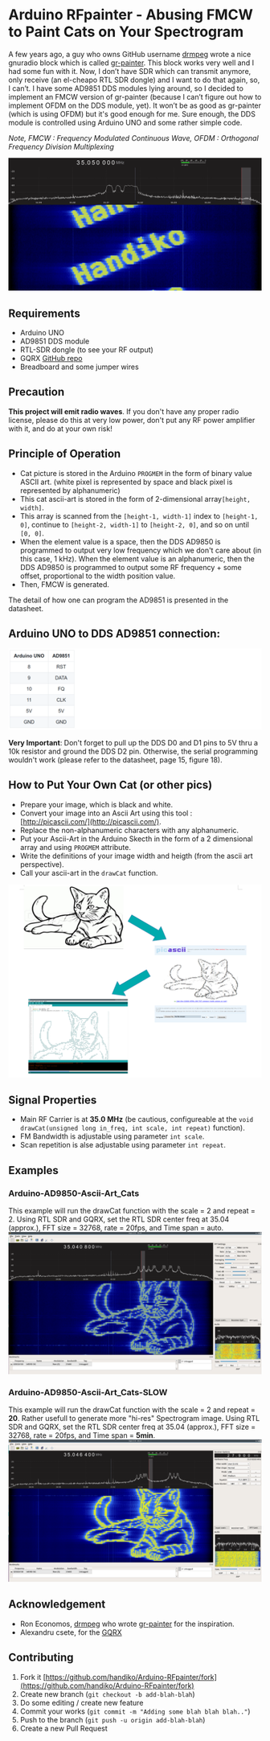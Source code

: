 # Arduino RFpainter - Abusing FMCW to Paint Cats on Your Spectrogram
A few years ago, a guy who owns GitHub username [drmpeg](https://github.com/drmpeg) wrote a nice gnuradio block which is called [gr-painter](https://github.com/drmpeg/gr-paint). This block works very well and I had some fun with it. Now, I don’t have SDR which can transmit anymore, only receive (an el-cheapo RTL SDR dongle) and I want to do that again, so, I can’t. I have some AD9851 DDS modules lying around, so I decided to implement an FMCW version of gr-painter (because I can’t figure out how to implement OFDM on the DDS module, yet). It won’t be as good as gr-painter (which is using OFDM) but it's good enough for me. Sure enough, the DDS module is controlled using Arduino UNO and some rather simple code. 

*Note, FMCW : Frequency Modulated Continuous Wave, OFDM : Orthogonal Frequency Division Multiplexing*

![](./handiko_spectrogram.png)

## Requirements
* Arduino UNO
* AD9851 DDS module
* RTL-SDR dongle (to see your RF output)
* GQRX [GitHub repo](https://github.com/csete/gqrx/)
* Breadboard and some jumper wires

## Precaution
**This project will emit radio waves**. If you don't have any proper radio license, please do this at very low power, don't put any RF power amplifier with it, and do at your own risk!

## Principle of Operation
* Cat picture is stored in the Arduino `PROGMEM` in the form of binary value ASCII art. (white pixel is represented by space and black pixel is represented by alphanumeric)
* This cat ascii-art is stored in the form of 2-dimensional array`[height, width]`.
* This array is scanned from the `[height-1, width-1]` index to `[height-1, 0]`, continue to `[height-2, width-1]` to `[height-2, 0]`, and so on until `[0, 0]`.
* When the element value is a space, then the DDS AD9850 is programmed to output very low frequency which we don't care about (in this case, 1 kHz). When the element value is an alphanumeric, then the DDS AD9850 is programmed to output some RF frequency + some offset, proportional to the width position value.
* Then, FMCW is generated.

The detail of how one can program the AD9851 is presented in the datasheet.

## Arduino UNO to DDS AD9851 connection:
![](./table.png)

**Very Important**: Don't forget to pull up the DDS D0 and D1 pins to 5V thru a 10k resistor and ground the DDS D2 pin. Otherwise, the serial programming wouldn't work (please refer to the datasheet, page 15, figure 18).

## How to Put Your Own Cat (or other pics)
* Prepare your image, which is black and white.
* Convert your image into an Ascii Art using this tool : [http://picascii.com/](http://picascii.com/).
* Replace the non-alphanumeric characters with any alphanumeric.
* Put your Ascii-Art in the Arduino Skecth in the form of a 2 dimensional array and using `PROGMEM` attribute.
* Write the definitions of your image width and heigth (from the ascii art perspective).
* Call your ascii-art in the `drawCat` function.

![](./process.png)

## Signal Properties
* Main RF Carrier is at **35.0 MHz** (be cautious, configureable at the `void drawCat(unsigned long in_freq, int scale, int repeat)` function).
* FM Bandwidth is adjustable using parameter `int scale`.
* Scan repetition is alse adjustable using parameter `int repeat`.

## Examples
### Arduino-AD9850-Ascii-Art_Cats
This example will run the drawCat function with the scale = 2 and repeat = 2. Using RTL SDR and GQRX, set the RTL SDR center freq at 35.04 (approx.), FFT size = 32768, rate = 20fps, and Time span = auto.
![](./low_res_cat.png)

### Arduino-AD9850-Ascii-Art_Cats-SLOW
This example will run the drawCat function with the scale = 2 and repeat = **20**. Rather usefull to generate more "hi-res" Spectrogram image. Using RTL SDR and GQRX, set the RTL SDR center freq at 35.04 (approx.), FFT size = 32768, rate = 20fps, and Time span = **5min**.
![](./hi_res_cat.png)

## Acknowledgement
* Ron Economos, [drmpeg](https://github.com/drmpeg) who wrote [gr-painter](https://github.com/drmpeg/gr-paint) for the inspiration.
* Alexandru csete, for the [GQRX](https://github.com/csete/gqrx/)

## Contributing
1. Fork it [https://github.com/handiko/Arduino-RFpainter/fork](https://github.com/handiko/Arduino-RFpainter/fork)
2. Create new branch (`git checkout -b add-blah-blah`)
3. Do some editing / create new feature
4. Commit your works (`git commit -m "Adding some blah blah blah.."`)
5. Push to the branch (`git push -u origin add-blah-blah`)
6. Create a new Pull Request
